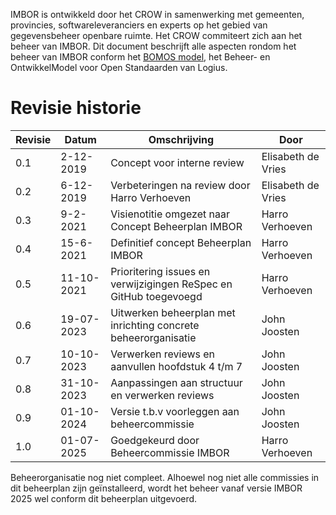 IMBOR is ontwikkeld door het CROW in samenwerking met gemeenten, provincies, softwareleveranciers en experts op het gebied van gegevensbeheer openbare ruimte. Het CROW commiteert zich aan het beheer van IMBOR. Dit document beschrijft alle aspecten rondom het beheer van IMBOR conform het [BOMOS model](https://www.logius.nl/diensten/bomos), het Beheer- en OntwikkelModel voor Open Standaarden van Logius. 

# Revisie historie 

| Revisie | Datum     | Omschrijving                                       | Door               |
|---------|-----------|----------------------------------------------------|--------------------|
| 0.1     | 2-12-2019 | Concept voor interne review                        | Elisabeth de Vries |
| 0.2     | 6-12-2019 | Verbeteringen na review door Harro Verhoeven       | Elisabeth de Vries |
| 0.3     | 9-2-2021  | Visienotitie omgezet naar Concept Beheerplan IMBOR | Harro Verhoeven    |
| 0.4	|  15-6-2021     |	    Definitief concept Beheerplan IMBOR | Harro Verhoeven
| 0.5    |	11-10-2021  | 	    Prioritering issues en verwijzigingen ReSpec en GitHub toegevoegd | Harro Verhoeven |
| 0.6   |	19-07-2023  | 	    Uitwerken beheerplan met inrichting concrete beheerorganisatie	| John Joosten |
| 0.7    |	10-10-2023   |  	Verwerken reviews en aanvullen hoofdstuk 4 t/m 7 | John Joosten |
| 0.8   |   31-10-2023  |       Aanpassingen aan structuur en verwerken reviews | John Joosten  | 
| 0.9   |   01-10-2024  |       Versie t.b.v voorleggen aan beheercommissie | John Joosten  | 
| 1.0  |   01-07-2025  |       Goedgekeurd door Beheercommissie IMBOR | Harro Verhoeven   | 

<aside class="advisement" title=Beheerplan status>
Beheerorganisatie nog niet compleet. Alhoewel nog niet alle commissies in dit beheerplan zijn geïnstalleerd, wordt het beheer vanaf versie IMBOR 2025 wel conform dit beheerplan uitgevoerd.
</asdie class>